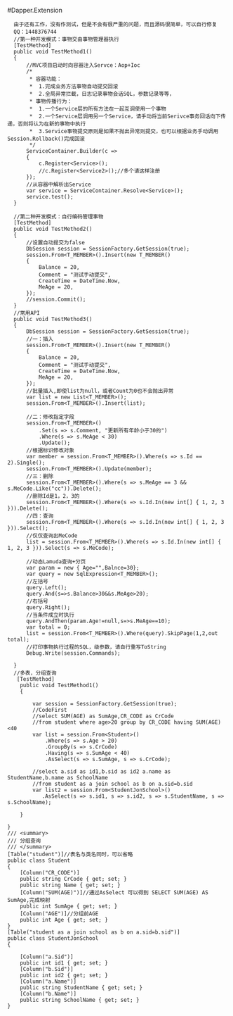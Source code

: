  #Dapper.Extension

      由于还有工作，没有作测试，但是不会有很严重的问题，而且源码很简单，可以自行修复
      QQ：1448376744
      //第一种开发模式：事物交由事物管理器执行
      [TestMethod]
      public void TestMethod1()
      {
          //MVC项目启动时向容器注入Servce：Aop+Ioc
          /*
           * 容器功能：
           *  1.完成业务方法事物自动提交回滚
           *  2.全局异常拦截，日志记录事物会话SQL，参数记录等等，
           * 事物传播行为：
           *  1.一个Service层的所有方法在一起互调使用一个事物
           *  2.一个Service层调用另一个Service，请手动将当前Serivce事务回话向下传递，否则将认为在新的事物中执行 
           *  3.Service事物提交原则是如果不抛出异常则提交，也可以根据业务手动调用Session.Rollback()完成回滚
           */
          ServiceContainer.Builder(c =>
          {
              c.Register<Service>();
              //c.Register<Service2>();//多个请这样注册
          });
          //从容器中解析出Service
          var service = ServiceContainer.Resolve<Service>();
          service.test();
      }
      
      //第二种开发模式：自行编码管理事物
      [TestMethod]
      public void TestMethod2()
      {
          //设置自动提交为false
          DbSession session = SessionFactory.GetSession(true);
          session.From<T_MEMBER>().Insert(new T_MEMBER()
          {
              Balance = 20,
              Comment = "测试手动提交",
              CreateTime = DateTime.Now,
              MeAge = 20,
          });
          //session.Commit();
      }
      //常用API
      public void TestMethod3()
      {
          DbSession session = SessionFactory.GetSession(true);
          //一：插入
          session.From<T_MEMBER>().Insert(new T_MEMBER()
          {
              Balance = 20,
              Comment = "测试手动提交",
              CreateTime = DateTime.Now,
              MeAge = 20,
          });
          //批量插入,即使list为null，或者Count为0也不会抛出异常
          var list = new List<T_MEMBER>();
          session.From<T_MEMBER>().Insert(list);

          //二：修改指定字段
          session.From<T_MEMBER>()
              .Set(s => s.Comment, "更新所有年龄小于30的")
              .Where(s => s.MeAge < 30)
              .Update();
          //根据标识修改对象
          var member = session.From<T_MEMBER>().Where(s => s.Id == 2).Single();
          session.From<T_MEMBER>().Update(member);
          //三：删除
          session.From<T_MEMBER>().Where(s => s.MeAge == 3 && s.MeCode.Like("cc")).Delete();
          //删除Id是1，2，3的
          session.From<T_MEMBER>().Where(s => s.Id.In(new int[] { 1, 2, 3 })).Delete();
          //四：查询
          session.From<T_MEMBER>().Where(s => s.Id.In(new int[] { 1, 2, 3 })).Select();
          //仅仅查询出MeCode
          list = session.From<T_MEMBER>().Where(s => s.Id.In(new int[] { 1, 2, 3 })).Select(s => s.MeCode);

          //动态Lamuda查询+分页
          var param = new { Age="",Balnce=30};
          var query = new SqlExpression<T_MEMBER>();
          //左括号
          query.Left();
          query.And(s=>s.Balance>30&&s.MeAge>20);
          //右括号
          query.Right();
          //当条件成立时执行
          query.AndThen(param.Age!=null,s=>s.MeAge==10);
          var total = 0;
          list = session.From<T_MEMBER>().Where(query).SkipPage(1,2,out total);
          //打印事物执行过程的SQL，级参数，请自行重写ToString
          Debug.Write(session.Commands);

      }
      //多表，分组查询
       [TestMethod]
        public void TestMethod1()
        {

            var session = SessionFactory.GetSession(true);
            //CodeFirst
            //select SUM(AGE) as SumAge,CR_CODE as CrCode 
            //from student where age>20 group by CR_CODE having SUM(AGE)<40
            var list = session.From<Student>()
                .Where(s => s.Age > 20)
                .GroupBy(s => s.CrCode)
                .Having(s => s.SumAge < 40)
                .AsSelect(s => s.SumAge, s => s.CrCode);

            //select a.sid as id1,b.sid as id2 a.name as StudentName,b.name as SchoolName 
            //from student as a join school as b on a.sid=b.sid
            var list2 = session.From<StudentJonSchool>()
               .AsSelect(s => s.id1, s => s.id2, s => s.StudentName, s => s.SchoolName);

        }

    }
    /// <summary>
    /// 分组查询
    /// </summary>
    [Table("student")]//表名与类名同时，可以省略
    public class Student
    {
        [Column("CR_CODE")]
        public string CrCode { get; set; }
        public string Name { get; set; }
        [Column("SUM(AGE)")]//通过AsSelect 可以得到 SELECT SUM(AGE) AS SumAge,完成映射
        public int SumAge { get; set; }
        [Column("AGE")]//分组前AGE
        public int Age { get; set; }
    }
    [Table("student as a join school as b on a.sid=b.sid")]
    public class StudentJonSchool
    {

        [Column("a.Sid")]
        public int id1 { get; set; }
        [Column("b.Sid")]
        public int id2 { get; set; }
        [Column("a.Name")]
        public string StudentName { get; set; }
        [Column("b.Name")]
        public string SchoolName { get; set; }
    }
